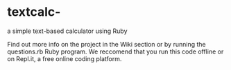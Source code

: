 # textcalc-
a simple text-based calculator using Ruby

Find out more info on the project in the Wiki section or by running the questions.rb Ruby program.
We reccomend that you run this code offline or on Repl.it, a free online coding platform.
